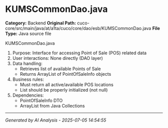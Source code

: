 # KUMSCommonDao.java

**Category:** Backend
**Original Path:** cuco-core/src/main/java/at/a1ta/cuco/core/dao/esb/KUMSCommonDao.java
**File Type:** Java source file

KUMSCommonDao.java
1. Purpose: Interface for accessing Point of Sale (POS) related data
2. User interactions: None directly (DAO layer)
3. Data handling:
   - Retrieves list of available Points of Sale
   - Returns ArrayList of PointOfSaleInfo objects
4. Business rules:
   - Must return all active/available POS locations
   - List should be properly initialized (not null)
5. Dependencies:
   - PointOfSaleInfo DTO
   - ArrayList from Java Collections

---
*Generated by AI Analysis - 2025-07-05 14:54:55*
